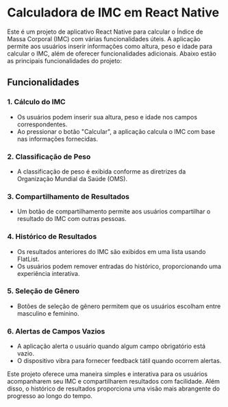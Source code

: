 # Calculadora de IMC em React Native

Este é um projeto de aplicativo React Native para calcular o Índice de Massa Corporal (IMC) com várias funcionalidades úteis. A aplicação permite aos usuários inserir informações como altura, peso e idade para calcular o IMC, além de oferecer funcionalidades adicionais. Abaixo estão as principais funcionalidades do projeto:

## Funcionalidades

### 1. Cálculo do IMC

- Os usuários podem inserir sua altura, peso e idade nos campos correspondentes.
- Ao pressionar o botão "Calcular", a aplicação calcula o IMC com base nas informações fornecidas.

### 2. Classificação de Peso

- A classificação de peso é exibida conforme as diretrizes da Organização Mundial da Saúde (OMS).

### 3. Compartilhamento de Resultados

- Um botão de compartilhamento permite aos usuários compartilhar o resultado do IMC com outras pessoas.

### 4. Histórico de Resultados

- Os resultados anteriores do IMC são exibidos em uma lista usando FlatList.
- Os usuários podem remover entradas do histórico, proporcionando uma experiência interativa.

### 5. Seleção de Gênero

- Botões de seleção de gênero permitem que os usuários escolham entre masculino e feminino.

### 6. Alertas de Campos Vazios

- A aplicação alerta o usuário quando algum campo obrigatório está vazio.
- O dispositivo vibra para fornecer feedback tátil quando ocorrem alertas.

Este projeto oferece uma maneira simples e interativa para os usuários acompanharem seu IMC e compartilharem resultados com facilidade. Além disso, o histórico de resultados proporciona uma visão mais abrangente do progresso ao longo do tempo.
